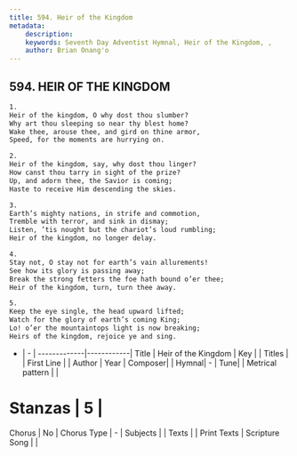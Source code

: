 ```yaml
---
title: 594. Heir of the Kingdom
metadata:
    description: 
    keywords: Seventh Day Adventist Hymnal, Heir of the Kingdom, , 
    author: Brian Onang'o
---
```



## 594. HEIR OF THE KINGDOM

```txt
1.
Heir of the kingdom, O why dost thou slumber?
Why art thou sleeping so near thy blest home?
Wake thee, arouse thee, and gird on thine armor,
Speed, for the moments are hurrying on.

2.
Heir of the kingdom, say, why dost thou linger?
How canst thou tarry in sight of the prize?
Up, and adorn thee, the Savior is coming;
Haste to receive Him descending the skies.

3.
Earth’s mighty nations, in strife and commotion,
Tremble with terror, and sink in dismay;
Listen, ’tis nought but the chariot’s loud rumbling;
Heir of the kingdom, no longer delay.

4.
Stay not, O stay not for earth’s vain allurements!
See how its glory is passing away;
Break the strong fetters the foe hath bound o’er thee;
Heir of the kingdom, turn, turn thee away.

5.
Keep the eye single, the head upward lifted;
Watch for the glory of earth’s coming King;
Lo! o’er the mountaintops light is now breaking;
Heirs of the kingdom, rejoice ye and sing.
```

- |   -  |
-------------|------------|
Title | Heir of the Kingdom |
Key |  |
Titles |  |
First Line |  |
Author | 
Year | 
Composer|  |
Hymnal|  - |
Tune|  |
Metrical pattern | |
# Stanzas | 5 |
Chorus | No |
Chorus Type | - |
Subjects |  |
Texts |  |
Print Texts | 
Scripture Song |  |
  

